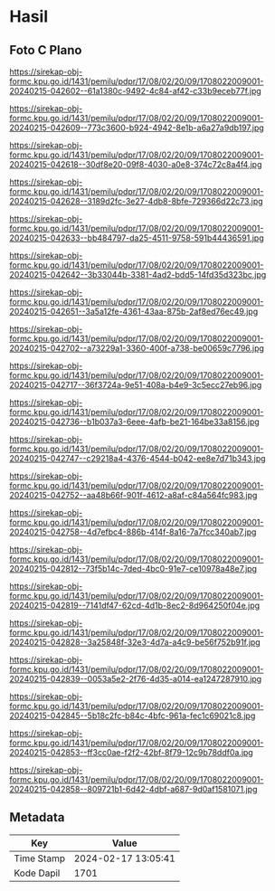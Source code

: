 # Hasil

## Foto C Plano

https://sirekap-obj-formc.kpu.go.id/1431/pemilu/pdpr/17/08/02/20/09/1708022009001-20240215-042602--61a1380c-9492-4c84-af42-c33b9eceb77f.jpg

https://sirekap-obj-formc.kpu.go.id/1431/pemilu/pdpr/17/08/02/20/09/1708022009001-20240215-042609--773c3600-b924-4942-8e1b-a6a27a9db197.jpg

https://sirekap-obj-formc.kpu.go.id/1431/pemilu/pdpr/17/08/02/20/09/1708022009001-20240215-042618--30df8e20-09f8-4030-a0e8-374c72c8a4f4.jpg

https://sirekap-obj-formc.kpu.go.id/1431/pemilu/pdpr/17/08/02/20/09/1708022009001-20240215-042628--3189d2fc-3e27-4db8-8bfe-729366d22c73.jpg

https://sirekap-obj-formc.kpu.go.id/1431/pemilu/pdpr/17/08/02/20/09/1708022009001-20240215-042633--bb484797-da25-4511-9758-591b44436591.jpg

https://sirekap-obj-formc.kpu.go.id/1431/pemilu/pdpr/17/08/02/20/09/1708022009001-20240215-042642--3b33044b-3381-4ad2-bdd5-14fd35d323bc.jpg

https://sirekap-obj-formc.kpu.go.id/1431/pemilu/pdpr/17/08/02/20/09/1708022009001-20240215-042651--3a5a12fe-4361-43aa-875b-2af8ed76ec49.jpg

https://sirekap-obj-formc.kpu.go.id/1431/pemilu/pdpr/17/08/02/20/09/1708022009001-20240215-042702--a73229a1-3360-400f-a738-be00659c7796.jpg

https://sirekap-obj-formc.kpu.go.id/1431/pemilu/pdpr/17/08/02/20/09/1708022009001-20240215-042717--36f3724a-9e51-408a-b4e9-3c5ecc27eb96.jpg

https://sirekap-obj-formc.kpu.go.id/1431/pemilu/pdpr/17/08/02/20/09/1708022009001-20240215-042736--b1b037a3-6eee-4afb-be21-164be33a8156.jpg

https://sirekap-obj-formc.kpu.go.id/1431/pemilu/pdpr/17/08/02/20/09/1708022009001-20240215-042747--c29218a4-4376-4544-b042-ee8e7d71b343.jpg

https://sirekap-obj-formc.kpu.go.id/1431/pemilu/pdpr/17/08/02/20/09/1708022009001-20240215-042752--aa48b66f-901f-4612-a8af-c84a564fc983.jpg

https://sirekap-obj-formc.kpu.go.id/1431/pemilu/pdpr/17/08/02/20/09/1708022009001-20240215-042758--4d7efbc4-886b-414f-8a16-7a7fcc340ab7.jpg

https://sirekap-obj-formc.kpu.go.id/1431/pemilu/pdpr/17/08/02/20/09/1708022009001-20240215-042812--73f5b14c-7ded-4bc0-91e7-ce10978a48e7.jpg

https://sirekap-obj-formc.kpu.go.id/1431/pemilu/pdpr/17/08/02/20/09/1708022009001-20240215-042819--7141df47-62cd-4d1b-8ec2-8d964250f04e.jpg

https://sirekap-obj-formc.kpu.go.id/1431/pemilu/pdpr/17/08/02/20/09/1708022009001-20240215-042828--3a25848f-32e3-4d7a-a4c9-be56f752b91f.jpg

https://sirekap-obj-formc.kpu.go.id/1431/pemilu/pdpr/17/08/02/20/09/1708022009001-20240215-042839--0053a5e2-2f76-4d35-a014-ea1247287910.jpg

https://sirekap-obj-formc.kpu.go.id/1431/pemilu/pdpr/17/08/02/20/09/1708022009001-20240215-042845--5b18c2fc-b84c-4bfc-961a-fec1c69021c8.jpg

https://sirekap-obj-formc.kpu.go.id/1431/pemilu/pdpr/17/08/02/20/09/1708022009001-20240215-042853--ff3cc0ae-f2f2-42bf-8f79-12c9b78ddf0a.jpg

https://sirekap-obj-formc.kpu.go.id/1431/pemilu/pdpr/17/08/02/20/09/1708022009001-20240215-042858--809721b1-6d42-4dbf-a687-9d0af1581071.jpg


## Metadata

| Key        | Value               |
| ---------- | ------------------- |
| Time Stamp | 2024-02-17 13:05:41 |
| Kode Dapil | 1701                |



